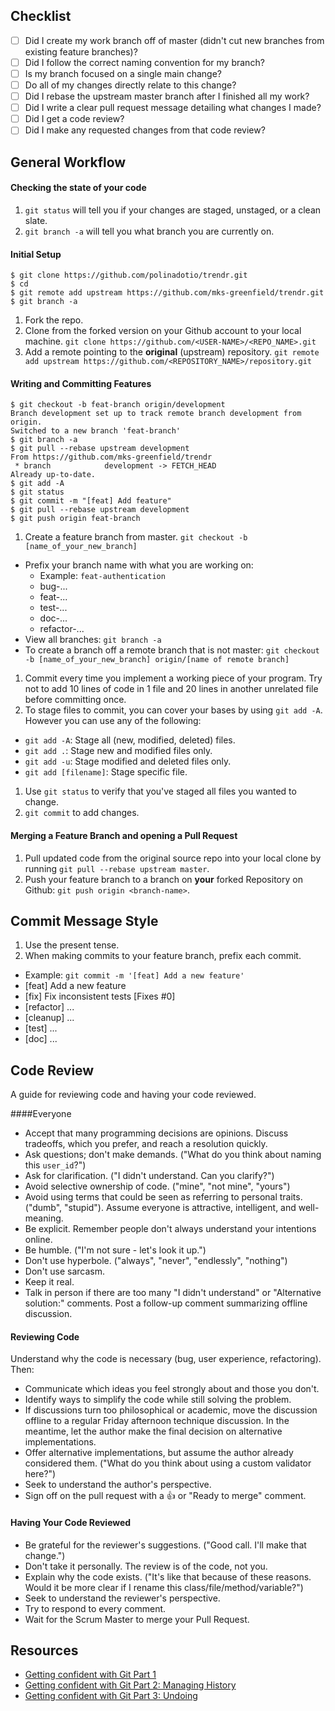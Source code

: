 Checklist
-----------------

- [ ] Did I create my work branch off of master (didn't cut new branches from existing feature branches)?
- [ ] Did I follow the correct naming convention for my branch?
- [ ] Is my branch focused on a single main change?
- [ ] Do all of my changes directly relate to this change?
- [ ] Did I rebase the upstream master branch after I finished all my
  work?
- [ ] Did I write a clear pull request message detailing what changes I made?
- [ ] Did I get a code review?
- [ ] Did I make any requested changes from that code review?

General Workflow
-----------------

#### Checking the state of your code

1. `git status` will tell you if your changes are staged, unstaged, or a clean slate.
2. `git branch -a` will tell you what branch you are currently on.

#### Initial Setup

```
$ git clone https://github.com/polinadotio/trendr.git
$ cd
$ git remote add upstream https://github.com/mks-greenfield/trendr.git
$ git branch -a
```

1. Fork the repo.
1. Clone from the forked version on your Github account to your local machine. `git clone https://github.com/<USER-NAME>/<REPO_NAME>.git`
1. Add a remote pointing to the **original** (upstream) repository. `git remote add upstream https://github.com/<REPOSITORY_NAME>/repository.git`

#### Writing and Committing Features

```
$ git checkout -b feat-branch origin/development
Branch development set up to track remote branch development from origin.
Switched to a new branch 'feat-branch'
$ git branch -a
$ git pull --rebase upstream development
From https://github.com/mks-greenfield/trendr
 * branch            development -> FETCH_HEAD
Already up-to-date.
$ git add -A
$ git status
$ git commit -m "[feat] Add feature"
$ git pull --rebase upstream development
$ git push origin feat-branch
```

1. Create a feature branch from master. `git checkout -b [name_of_your_new_branch]`
  - Prefix your branch name with what you are working on:
      - Example: `feat-authentication`
      - bug-...
      - feat-...
      - test-...
      - doc-...
      - refactor-...
  - View all branches: `git branch -a`
  - To create a branch off a remote branch that is not master: `git checkout -b [name_of_your_new_branch] origin/[name of remote branch]`
1. Commit every time you implement a working piece of your program. Try not to add 10 lines of code in 1 file and 20 lines in another unrelated file before committing once.
1. To stage files to commit, you can cover your bases by using `git add -A`. However you can use any of the following:
  - `git add -A`: Stage all (new, modified, deleted) files.
  - `git add .`: Stage new and modified files only.
  - `git add -u`: Stage modified and deleted files only.
  - `git add [filename]`: Stage specific file.
1. Use `git status` to verify that you've staged all files you wanted to change.
1. `git commit` to add changes.

#### Merging a Feature Branch and opening a Pull Request

1. Pull updated code from the original source repo into your local clone by running `git pull --rebase upstream master`.
1. Push your feature branch to a branch on **your** forked Repository on Github: `git push origin <branch-name>`. 

Commit Message Style
-----------------

1. Use the present tense.
1. When making commits to your feature branch, prefix each commit.
  - Example: `git commit -m '[feat] Add a new feature'`
  - [feat] Add a new feature
  - [fix] Fix inconsistent tests [Fixes #0]
  - [refactor] ...
  - [cleanup] ...
  - [test] ...
  - [doc] ...

Code Review
-----------------

A guide for reviewing code and having your code reviewed.

####Everyone

* Accept that many programming decisions are opinions. Discuss tradeoffs, which
  you prefer, and reach a resolution quickly.
* Ask questions; don't make demands. ("What do you think about naming this
  `user_id`?")
* Ask for clarification. ("I didn't understand. Can you clarify?")
* Avoid selective ownership of code. ("mine", "not mine", "yours")
* Avoid using terms that could be seen as referring to personal traits. ("dumb",
  "stupid"). Assume everyone is attractive, intelligent, and well-meaning.
* Be explicit. Remember people don't always understand your intentions online.
* Be humble. ("I'm not sure - let's look it up.")
* Don't use hyperbole. ("always", "never", "endlessly", "nothing")
* Don't use sarcasm.
* Keep it real.
* Talk in person if there are too many "I didn't understand" or "Alternative
  solution:" comments. Post a follow-up comment summarizing offline discussion.

#### Reviewing Code

Understand why the code is necessary (bug, user experience, refactoring). Then:

* Communicate which ideas you feel strongly about and those you don't.
* Identify ways to simplify the code while still solving the problem.
* If discussions turn too philosophical or academic, move the discussion offline
  to a regular Friday afternoon technique discussion. In the meantime, let the
  author make the final decision on alternative implementations.
* Offer alternative implementations, but assume the author already considered
  them. ("What do you think about using a custom validator here?")
* Seek to understand the author's perspective.
* Sign off on the pull request with a :thumbsup: or "Ready to merge" comment.

#### Having Your Code Reviewed

* Be grateful for the reviewer's suggestions. ("Good call. I'll make that
  change.")
* Don't take it personally. The review is of the code, not you.
* Explain why the code exists. ("It's like that because of these reasons. Would
  it be more clear if I rename this class/file/method/variable?")
* Seek to understand the reviewer's perspective.
* Try to respond to every comment.
* Wait for the Scrum Master to merge your Pull Request.

Resources
-----------------

* [Getting confident with Git Part 1](https://github.com/mks-greenfield/planning/wiki/Getting-Confident-with-Git-Part-1)
* [Getting confident with Git Part 2: Managing History](https://github.com/mks-greenfield/planning/wiki/Getting-Confident-with-Git-Part-2:-Managing-History)
* [Getting confident with Git Part 3: Undoing](https://github.com/mks-greenfield/planning/wiki/Getting-Confident-with-Git-Part-3:-Undoing)





